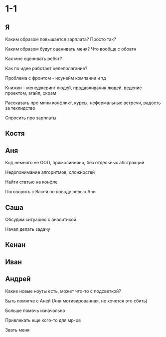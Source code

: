 # 1-1

## Я

Каким образом повышается зарплата? Просто так?

Каким образом будут оценивать меня? Что вообще с обоатн

Как мне оценивать ребят?

Как по идее работает целеполагание?

Проблема с фронтом - ноунейм компании и тд

Книжки - менеджеринг людей, продавливания людей, ведение проектом, агайл, скрам

Рассказать про мини конфликт, курсы, неформальные встречи, радость за техлидство

Спросить про зарплаты

## Костя

## Аня

Код немного не ООП, прямолинейно, без отдельных абстракций

Недопонимание алгоритмов, сложностей

Найти статью на конфле

Поговорить с Васей по поводу ревью Ани

## Саша

Обсудим ситуацию с аналитикой

Начал делать задачу

## Кенан

## Иван

## Андрей

Какие новые ноуты есть, может что-то с подсветкой?

Быть помягче с Аней (Аня мотивированная, не хочется это сбить)

Больше помочь изначально

Привлекать еще кого-то для мр-ов

Звать меня